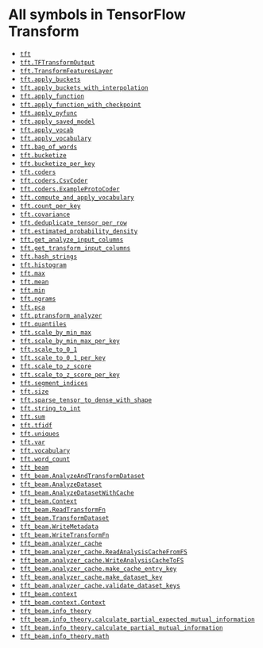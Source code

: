 # All symbols in TensorFlow Transform

*  <a href="./tft.md"><code>tft</code></a>
*  <a href="./tft/TFTransformOutput.md"><code>tft.TFTransformOutput</code></a>
*  <a href="./tft/TransformFeaturesLayer.md"><code>tft.TransformFeaturesLayer</code></a>
*  <a href="./tft/apply_buckets.md"><code>tft.apply_buckets</code></a>
*  <a href="./tft/apply_buckets_with_interpolation.md"><code>tft.apply_buckets_with_interpolation</code></a>
*  <a href="./tft/apply_function.md"><code>tft.apply_function</code></a>
*  <a href="./tft/apply_function_with_checkpoint.md"><code>tft.apply_function_with_checkpoint</code></a>
*  <a href="./tft/apply_pyfunc.md"><code>tft.apply_pyfunc</code></a>
*  <a href="./tft/apply_saved_model.md"><code>tft.apply_saved_model</code></a>
*  <a href="./tft/apply_vocab.md"><code>tft.apply_vocab</code></a>
*  <a href="./tft/apply_vocabulary.md"><code>tft.apply_vocabulary</code></a>
*  <a href="./tft/bag_of_words.md"><code>tft.bag_of_words</code></a>
*  <a href="./tft/bucketize.md"><code>tft.bucketize</code></a>
*  <a href="./tft/bucketize_per_key.md"><code>tft.bucketize_per_key</code></a>
*  <a href="./tft/coders.md"><code>tft.coders</code></a>
*  <a href="./tft/coders/CsvCoder.md"><code>tft.coders.CsvCoder</code></a>
*  <a href="./tft/coders/ExampleProtoCoder.md"><code>tft.coders.ExampleProtoCoder</code></a>
*  <a href="./tft/compute_and_apply_vocabulary.md"><code>tft.compute_and_apply_vocabulary</code></a>
*  <a href="./tft/count_per_key.md"><code>tft.count_per_key</code></a>
*  <a href="./tft/covariance.md"><code>tft.covariance</code></a>
*  <a href="./tft/deduplicate_tensor_per_row.md"><code>tft.deduplicate_tensor_per_row</code></a>
*  <a href="./tft/estimated_probability_density.md"><code>tft.estimated_probability_density</code></a>
*  <a href="./tft/get_analyze_input_columns.md"><code>tft.get_analyze_input_columns</code></a>
*  <a href="./tft/get_transform_input_columns.md"><code>tft.get_transform_input_columns</code></a>
*  <a href="./tft/hash_strings.md"><code>tft.hash_strings</code></a>
*  <a href="./tft/histogram.md"><code>tft.histogram</code></a>
*  <a href="./tft/max.md"><code>tft.max</code></a>
*  <a href="./tft/mean.md"><code>tft.mean</code></a>
*  <a href="./tft/min.md"><code>tft.min</code></a>
*  <a href="./tft/ngrams.md"><code>tft.ngrams</code></a>
*  <a href="./tft/pca.md"><code>tft.pca</code></a>
*  <a href="./tft/ptransform_analyzer.md"><code>tft.ptransform_analyzer</code></a>
*  <a href="./tft/quantiles.md"><code>tft.quantiles</code></a>
*  <a href="./tft/scale_by_min_max.md"><code>tft.scale_by_min_max</code></a>
*  <a href="./tft/scale_by_min_max_per_key.md"><code>tft.scale_by_min_max_per_key</code></a>
*  <a href="./tft/scale_to_0_1.md"><code>tft.scale_to_0_1</code></a>
*  <a href="./tft/scale_to_0_1_per_key.md"><code>tft.scale_to_0_1_per_key</code></a>
*  <a href="./tft/scale_to_z_score.md"><code>tft.scale_to_z_score</code></a>
*  <a href="./tft/scale_to_z_score_per_key.md"><code>tft.scale_to_z_score_per_key</code></a>
*  <a href="./tft/segment_indices.md"><code>tft.segment_indices</code></a>
*  <a href="./tft/size.md"><code>tft.size</code></a>
*  <a href="./tft/sparse_tensor_to_dense_with_shape.md"><code>tft.sparse_tensor_to_dense_with_shape</code></a>
*  <a href="./tft/string_to_int.md"><code>tft.string_to_int</code></a>
*  <a href="./tft/sum.md"><code>tft.sum</code></a>
*  <a href="./tft/tfidf.md"><code>tft.tfidf</code></a>
*  <a href="./tft/uniques.md"><code>tft.uniques</code></a>
*  <a href="./tft/var.md"><code>tft.var</code></a>
*  <a href="./tft/vocabulary.md"><code>tft.vocabulary</code></a>
*  <a href="./tft/word_count.md"><code>tft.word_count</code></a>
*  <a href="./tft_beam.md"><code>tft_beam</code></a>
*  <a href="./tft_beam/AnalyzeAndTransformDataset.md"><code>tft_beam.AnalyzeAndTransformDataset</code></a>
*  <a href="./tft_beam/AnalyzeDataset.md"><code>tft_beam.AnalyzeDataset</code></a>
*  <a href="./tft_beam/AnalyzeDatasetWithCache.md"><code>tft_beam.AnalyzeDatasetWithCache</code></a>
*  <a href="./tft_beam/context/Context.md"><code>tft_beam.Context</code></a>
*  <a href="./tft_beam/ReadTransformFn.md"><code>tft_beam.ReadTransformFn</code></a>
*  <a href="./tft_beam/TransformDataset.md"><code>tft_beam.TransformDataset</code></a>
*  <a href="./tft_beam/WriteMetadata.md"><code>tft_beam.WriteMetadata</code></a>
*  <a href="./tft_beam/WriteTransformFn.md"><code>tft_beam.WriteTransformFn</code></a>
*  <a href="./tft_beam/analyzer_cache.md"><code>tft_beam.analyzer_cache</code></a>
*  <a href="./tft_beam/analyzer_cache/ReadAnalysisCacheFromFS.md"><code>tft_beam.analyzer_cache.ReadAnalysisCacheFromFS</code></a>
*  <a href="./tft_beam/analyzer_cache/WriteAnalysisCacheToFS.md"><code>tft_beam.analyzer_cache.WriteAnalysisCacheToFS</code></a>
*  <a href="./tft_beam/analyzer_cache/make_cache_entry_key.md"><code>tft_beam.analyzer_cache.make_cache_entry_key</code></a>
*  <a href="./tft_beam/analyzer_cache/make_dataset_key.md"><code>tft_beam.analyzer_cache.make_dataset_key</code></a>
*  <a href="./tft_beam/analyzer_cache/validate_dataset_keys.md"><code>tft_beam.analyzer_cache.validate_dataset_keys</code></a>
*  <a href="./tft_beam/context.md"><code>tft_beam.context</code></a>
*  <a href="./tft_beam/context/Context.md"><code>tft_beam.context.Context</code></a>
*  <a href="./tft_beam/info_theory.md"><code>tft_beam.info_theory</code></a>
*  <a href="./tft_beam/info_theory/calculate_partial_expected_mutual_information.md"><code>tft_beam.info_theory.calculate_partial_expected_mutual_information</code></a>
*  <a href="./tft_beam/info_theory/calculate_partial_mutual_information.md"><code>tft_beam.info_theory.calculate_partial_mutual_information</code></a>
*  <a href="./tft_beam/info_theory/math.md"><code>tft_beam.info_theory.math</code></a>